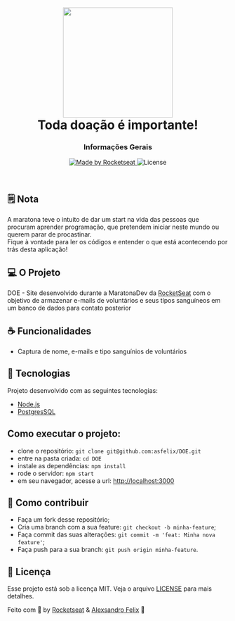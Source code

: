 <h1 align="center">
  <img src="public/logo.png" width="250px" /><br>
  Toda doação é importante!
</h2>

<h3 align="center">Informações Gerais</h3>

<p align="center">
  <a href="https://rocketseat.com.br">
    <img alt="Made by Rocketseat" src="https://img.shields.io/badge/made%20by-Rocketseat-%23F7DF1E">
  </a>
  <img alt="License" src="https://img.shields.io/badge/license-MIT-%23F7DF1E">
</p>

<br>

## 🗒️ Nota

A maratona teve o intuito de dar um start na vida das pessoas que procuram aprender programação, que pretendem iniciar neste mundo ou querem parar de procastinar. <br> 
Fique à vontade para ler os códigos e entender o que está acontecendo por trás desta aplicação!

## 💻 O Projeto
DOE - Site desenvolvido durante a MaratonaDev da [RocketSeat](https://rocketseat.com.br/) com o objetivo de armazenar e-mails de voluntários e seus típos sanguíneos em um banco de dados para contato posterior

## ☕ Funcionalidades
- Captura de nome, e-mails e tipo sanguínios de voluntários

## :pushpin: Tecnologias
Projeto desenvolvido com as seguintes tecnologias:
- [Node.js](https://nodejs.org/en/)
- [PostgresSQL](https://www.postgresql.org/)

## Como executar o projeto:

- clone o repositório: `git clone git@github.com:asfelix/DOE.git`
- entre na pasta criada: `cd DOE`
- instale as dependências: `npm install`
- rode o servidor: `npm start`
- em seu navegador, acesse a url: [http://localhost:3000](http://localhost:3000)

## 🤔 Como contribuir

- Faça um fork desse repositório;
- Cria uma branch com a sua feature: `git checkout -b minha-feature`;
- Faça commit das suas alterações: `git commit -m 'feat: Minha nova feature'`;
- Faça push para a sua branch: `git push origin minha-feature`.

## 📝 Licença

Esse projeto está sob a licença MIT. Veja o arquivo [LICENSE](https://opensource.org/licenses/MIT) para mais detalhes.

Feito com :purple_heart: by [Rocketseat](https://rocketseat.com.br) & [Alexsandro Felix](https://github.com/asfelix) :wave:

